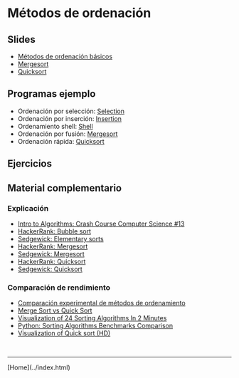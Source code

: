 # Métodos de ordenación

## Slides

- [Métodos de ordenación básicos](../slides/05.1-Sorting-sem08.pdf)  
- [Mergesort](../slides/05.2-Mergesort-sem09.pdf)  
- [Quicksort](../slides/05.3-Quicksort-sem10.pdf)  


## Programas ejemplo

- Ordenación por selección: [Selection](https://algs4.cs.princeton.edu/code/edu/princeton/cs/algs4/Selection.java.html)  
- Ordenación por inserción: [Insertion](https://algs4.cs.princeton.edu/code/edu/princeton/cs/algs4/Insertion.java.html)  
- Ordenamiento shell: [Shell](https://algs4.cs.princeton.edu/code/edu/princeton/cs/algs4/Shell.java.html)  
- Ordenación por fusión: [Mergesort](https://algs4.cs.princeton.edu/code/edu/princeton/cs/algs4/Merge.java.html)  
- Ordenación rápida: [Quicksort](https://algs4.cs.princeton.edu/code/edu/princeton/cs/algs4/Quick.java.html)  

## Ejercicios

<!--
- [Ejercicios de repaso 4: Métodos de ordenación](Ejercicios4-201920.pdf)
- [Punto 1](https://gist.github.com/jmlon/28dcf264fdaa0c029d149506b436dd34) y [Punto 2](https://gist.github.com/jmlon/3d97b2802075851c2be578b254b6a32b)
-->


## Material complementario


### Explicación

- [Intro to Algorithms: Crash Course Computer Science #13](https://www.youtube.com/watch?v=rL8X2mlNHPM)  
- [HackerRank: Bubble sort](https://www.youtube.com/watch?v=6Gv8vg0kcHc)  
- [Sedgewick: Elementary sorts](https://www.youtube.com/watch?v=GENxxQx9Erg&list=PL5iJcUfx7xTei2gIfyONF4aplI0tASbW4)  
- [HackerRank: Mergesort](https://www.youtube.com/watch?v=KF2j-9iSf4Q)  
- [Sedgewick: Mergesort](https://www.youtube.com/watch?v=ypae0cmi7hM&list=PL5iJcUfx7xTeMWs0ci98CEW9aEURcviZv)  
- [HackerRank: Quicksort](https://www.youtube.com/watch?v=SLauY6PpjW4)  
- [Sedgewick: Quicksort](https://www.youtube.com/watch?v=1a-chpO4bgQ&list=PL5iJcUfx7xTcS3wlgS6uYwStWIzxQld6r)  


### Comparación de rendimiento

- [Comparación experimental de métodos de ordenamiento](ComparisonOfSortingAlgorithms.pdf)  
- [Merge Sort vs Quick Sort](https://www.youtube.com/watch?v=es2T6KY45cA)  
- [Visualization of 24 Sorting Algorithms In 2 Minutes](https://www.youtube.com/watch?v=BeoCbJPuvSE)  
- [Python: Sorting Algorithms Benchmarks Comparison](https://www.youtube.com/watch?v=bJ0aERNrErA)  
- [Visualization of Quick sort (HD)](https://www.youtube.com/watch?v=aXXWXz5rF64)  

<!--
-->


<!--
### Llendo más alla

- [What is the P versus NP problem?](https://www.youtube.com/watch?v=UR2oDYZ-Sao)  
-->


<BR>
<HR>
[Home](../index.html)
<BR>

